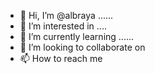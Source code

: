 - 👋 Hi, I’m @albraya ......
- 👀 I’m interested in ....
- 🌱 I’m currently learning ......
- 💞️ I’m looking to collaborate on 
- 📫 How to reach me 

<!---
albraya/albraya is a ✨ special ✨ repository because its `README.md` (this file) appears on your GitHub profile.
You can click the Preview link to take a look at your changes.
--->
